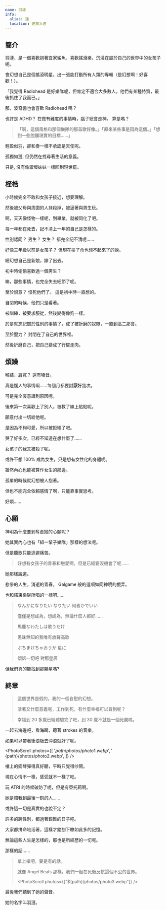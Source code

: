 ```yaml
---
name: 羽漣
info:
  alias: 漣
  location: 遼寧大連
---
```


## 簡介

<!-- (本段為客觀敘述) -->

羽漣，是一個喜歡抱著宜家鯊魚，喜歡搖滾樂，沉浸在屬於自己的世界中的女孩子呢。

會幻想自己是個搖滾明星，出一張能打動所有人類的專輯（是幻想啊！好喜歡！）。

「我覺得 Radiohead 是好樂隊呢，但肯定不適合大多數人。他們有某種特質，最後抓住了我而已。」

那，波奇醬也會喜歡 Radiohead 嗎？

<!-- 波奇醬（後藤一里）：Bocchi-chan -->

也許是 ADHD？ 在做有難度的事情時，腦子總會走神。 算是嗎？

> 「啊，這個風格和那個樂隊的那首歌好像。」「原來某些事是因為這個。」「想到一些脫離現實的目標……」

輕盈似羽，卻和奏一樣不承認是天使呢。

<!-- 奏（立華奏）：(Tachibana) Kanade，Angel Beats 的天使 -->

孤獨如漣, 但仍然在找尋著生活的意義。

只是, 沒有像禦坂妹妹一樣回到現世罷。

<!-- 禦坂妹妹：Misaka's little sister -->

## 桎梏

<!-- (本段實際為第一人稱) -->

小時候完全不敢和女孩子接近，想要理解。

然後被父母與周圍的人抹殺掉，被逼著與男生玩。

啊，天天像怪物一樣呢，到畢業，就被同化了吧。

每一年都在死去，記不清上一年的自己是怎樣的。

性別認同？ 男生？ 女生？ 都完全記不清呢……

好像三年級以前是女孩子？ 但現在拼了命也想不起來了的說。

總幻想自己是新娘，嫁了出去。

初中時偷偷喜歡過一個男生？

嘛，那些事情，也完全失去細節了呢。

至於恨意？ 恨死他們了。 這是初中時一直想的。

自閉的時候，他們只是看著。

被訓練，被要求服從，然後變得像狗一樣。

於是就忘記關於性別的事情了，成了被折磨的奴隸，一直到高二那會。

至於壓力？ 封閉在了自己的世界裡。

然後折磨自己，把自己變成了行屍走肉。

## 煩躁

<!-- 這裡標題對應的英文詞是 dysphoria -->

<!-- (本段實際為第一人稱) -->

喉結，肩寬？ 還有嗓音。

真是惱人的事情啊……每個月都要討厭好幾次。

可是完全沒意識到原因呢。

後來第一次喜歡上了別人，被教了線上貼貼呢。

願意付出一切給他呢。

是因為不夠可愛，所以被拒絕了吧。

哭了好多次，已經不知道在想什麼了……

女孩子的我又被殺了呢。

或許不想 100% 成為女生，只是想有女性化的身體呢。

雖然內心也能被算作女生的那邊。

孤單的時候就幻想被人抱著。

但也不能完全依賴感情了啊，只能靠事實思考。

好煩……

## 心願

<!-- (本段實際為客觀敘述) -->

神明為什麼要剝奪走她的心願呢？

她其實內心也有「組一輩子樂隊」那樣的想法呢。

但是聽歌只能逃避痛苦。

> 好想有女孩子的青春和戀愛啊，但是已經要沒機會了呢……

她那樣說道。

悲慘的人生，消逝的青春。 Galgame 般的選項如同神明的戲弄。

也和結束樂隊所唱的一樣吧……

<!-- 結束樂隊：Kessoku Band -->

> なんかになりたい なりたい 何者かでいい
>
> 僅僅是想成為，想成為，無論什麼人都好……
>
> 馬鹿なわたしは歌うだけ
>
> 愚昧無知的我唯有放聲高歌
>
> ぶちまけちゃおうか 星に
>
> 傾訴一切吧 對那星辰

<!-- From ギターと孤獨と蒼い惑星 (Guitar, Loneliness and Blue Planet) (English Translation)： -->

<!-- なんかになりたい なりたい 何者かでいい
I want, I want to be something, just be someone
馬鹿なわたしは歌うだけ
The idiot that I am, I just sing
ぶちまけちゃおうか 星に
Why don't I just lay it all out to the stars -->

但我們真的能找到那顆星嗎?

## 終章

<!-- (此處開始為第一人稱敘述) -->

> 這個世界是假的，我的一個自慰的幻想。
>
> 活著又什麼意義呢，工作到死，有什麼幸福可以買到呢？
>
> 幸福到 20 多歲已經體驗完了吧，到 30 歲不就是一個死屍嗎。

一起去海邊吧，看海鷗，聽著 strokes 的音樂。

如果可以帶著衝浪板去沖浪就好了呢。

<PhotoScroll photos={[
 '${path}/photos/photo1.webp',
 '${path}/photos/photo2.webp',
]} />

樓上的鋼琴彈得真好聽，平時只覺得吵鬧。

現在心情不一樣，感受就不一樣了吧。

玩 ATRI 的時候破防了呢，但是有亞托莉啊。

<!-- ATRI: 即 ATRI -My Dear Moments- -->

<!-- 亞托莉：Atri -->

她是陪我到最後一刻的人……

或許這一切是真實的也說不定？

許多的跨性別，都過著艱難的日子吧。

大家都拼命地活著，這樣才銘刻下瞭如此多的記憶。

無論這些人生是怎樣的，那也是所經歷的一切呢。

那樣的話……

> 拿上槍吧，要是有的話。
>
> 就像 Angel Beats 那樣，我們一起在死後反抗這個不公的世界。
>
> <PhotoScroll photos={["${path}/photos/photo3.webp"]} />

<!-- (此處從第一人稱轉客觀敘述) -->

最後我們聽到了她的聲音。

她的名字叫羽漣。

